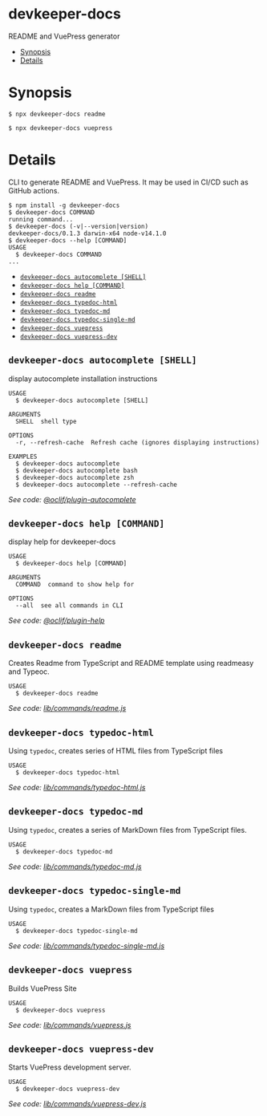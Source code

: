 # devkeeper-docs



README and VuePress generator

<!-- START doctoc generated TOC please keep comment here to allow auto update -->
<!-- DON'T EDIT THIS SECTION, INSTEAD RE-RUN doctoc TO UPDATE -->


- [Synopsis](#synopsis)
- [Details](#details)

<!-- END doctoc generated TOC please keep comment here to allow auto update -->


# Synopsis

`$ npx devkeeper-docs readme`

`$ npx devkeeper-docs vuepress`

# Details

CLI to generate README and VuePress. It may be used in CI/CD such as GitHub actions.

<!-- usage -->
```sh-session
$ npm install -g devkeeper-docs
$ devkeeper-docs COMMAND
running command...
$ devkeeper-docs (-v|--version|version)
devkeeper-docs/0.1.3 darwin-x64 node-v14.1.0
$ devkeeper-docs --help [COMMAND]
USAGE
  $ devkeeper-docs COMMAND
...
```
<!-- usagestop -->

<!-- commands -->
* [`devkeeper-docs autocomplete [SHELL]`](#devkeeper-docs-autocomplete-shell)
* [`devkeeper-docs help [COMMAND]`](#devkeeper-docs-help-command)
* [`devkeeper-docs readme`](#devkeeper-docs-readme)
* [`devkeeper-docs typedoc-html`](#devkeeper-docs-typedoc-html)
* [`devkeeper-docs typedoc-md`](#devkeeper-docs-typedoc-md)
* [`devkeeper-docs typedoc-single-md`](#devkeeper-docs-typedoc-single-md)
* [`devkeeper-docs vuepress`](#devkeeper-docs-vuepress)
* [`devkeeper-docs vuepress-dev`](#devkeeper-docs-vuepress-dev)

## `devkeeper-docs autocomplete [SHELL]`

display autocomplete installation instructions

```
USAGE
  $ devkeeper-docs autocomplete [SHELL]

ARGUMENTS
  SHELL  shell type

OPTIONS
  -r, --refresh-cache  Refresh cache (ignores displaying instructions)

EXAMPLES
  $ devkeeper-docs autocomplete
  $ devkeeper-docs autocomplete bash
  $ devkeeper-docs autocomplete zsh
  $ devkeeper-docs autocomplete --refresh-cache
```

_See code: [@oclif/plugin-autocomplete](https://github.com/oclif/plugin-autocomplete/blob/v0.2.0/src/commands/autocomplete/index.ts)_

## `devkeeper-docs help [COMMAND]`

display help for devkeeper-docs

```
USAGE
  $ devkeeper-docs help [COMMAND]

ARGUMENTS
  COMMAND  command to show help for

OPTIONS
  --all  see all commands in CLI
```

_See code: [@oclif/plugin-help](https://github.com/oclif/plugin-help/blob/v3.0.0/src/commands/help.ts)_

## `devkeeper-docs readme`

Creates Readme from TypeScript and README template using readmeasy and Typeoc.

```
USAGE
  $ devkeeper-docs readme
```

_See code: [lib/commands/readme.js](https://github.com/ozum/devkeeper-docs/blob/v0.1.3/lib/commands/readme.js)_

## `devkeeper-docs typedoc-html`

Using `typedoc`, creates series of HTML files from TypeScript files

```
USAGE
  $ devkeeper-docs typedoc-html
```

_See code: [lib/commands/typedoc-html.js](https://github.com/ozum/devkeeper-docs/blob/v0.1.3/lib/commands/typedoc-html.js)_

## `devkeeper-docs typedoc-md`

Using `typedoc`, creates a series of MarkDown files from TypeScript files.

```
USAGE
  $ devkeeper-docs typedoc-md
```

_See code: [lib/commands/typedoc-md.js](https://github.com/ozum/devkeeper-docs/blob/v0.1.3/lib/commands/typedoc-md.js)_

## `devkeeper-docs typedoc-single-md`

Using `typedoc`, creates a MarkDown files from TypeScript files

```
USAGE
  $ devkeeper-docs typedoc-single-md
```

_See code: [lib/commands/typedoc-single-md.js](https://github.com/ozum/devkeeper-docs/blob/v0.1.3/lib/commands/typedoc-single-md.js)_

## `devkeeper-docs vuepress`

Builds VuePress Site

```
USAGE
  $ devkeeper-docs vuepress
```

_See code: [lib/commands/vuepress.js](https://github.com/ozum/devkeeper-docs/blob/v0.1.3/lib/commands/vuepress.js)_

## `devkeeper-docs vuepress-dev`

Starts VuePress development server.

```
USAGE
  $ devkeeper-docs vuepress-dev
```

_See code: [lib/commands/vuepress-dev.js](https://github.com/ozum/devkeeper-docs/blob/v0.1.3/lib/commands/vuepress-dev.js)_
<!-- commandsstop -->
